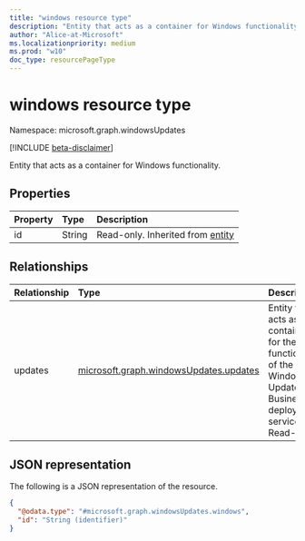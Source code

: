 ```yaml
---
title: "windows resource type"
description: "Entity that acts as a container for Windows functionality."
author: "Alice-at-Microsoft"
ms.localizationpriority: medium
ms.prod: "w10"
doc_type: resourcePageType
---
```


# windows resource type

Namespace: microsoft.graph.windowsUpdates

[!INCLUDE [beta-disclaimer](../../includes/beta-disclaimer.md)]

Entity that acts as a container for Windows functionality.

## Properties
|Property|Type|Description|
|:---|:---|:---|
|id|String|Read-only. Inherited from [entity](../resources/entity.md)|

## Relationships
|Relationship|Type|Description|
|:---|:---|:---|
|updates|[microsoft.graph.windowsUpdates.updates](../resources/windowsupdates-updates.md)|Entity that acts as a container for the functionality of the Windows Update for Business deployment service. Read-only.|

## JSON representation
The following is a JSON representation of the resource.
<!-- {
  "blockType": "resource",
  "keyProperty": "id",
  "@odata.type": "microsoft.graph.windowsUpdates.windows",
  "baseType": "microsoft.graph.entity",
  "openType": false
}
-->
``` json
{
  "@odata.type": "#microsoft.graph.windowsUpdates.windows",
  "id": "String (identifier)"
}
```

